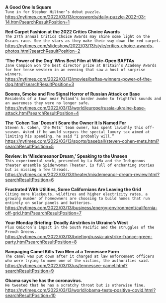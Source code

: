 **A Good One Is Square**\
`Tune in for Stephen Hiltner’s debut puzzle.`\
https://nytimes.com/2022/03/13/crosswords/daily-puzzle-2022-03-14.html?searchResultPosition=1

**Red Carpet Fashion at the 2022 Critics Choice Awards**\
`The 27th annual Critics Choice Awards may shine some light on the Oscars race. See the stars as they make their way down the red carpet.`\
https://nytimes.com/slideshow/2022/03/13/style/critics-choice-awards-photos.html?searchResultPosition=2

**‘The Power of the Dog’ Wins Best Film at Wide-Open BAFTAs**\
`Jane Campion won the best director prize at Britain’s Academy Awards for her tense western in an evening that saw a host of surprise winners.`\
https://nytimes.com/2022/03/13/movies/baftas-winners-power-of-the-dog.html?searchResultPosition=3

**Booms, Smoke and Fire Signal Horror of Russian Attack on Base**\
`Residents of a town near Poland’s border awoke to frightful sounds and an awareness they were no longer safe.`\
https://nytimes.com/2022/03/13/world/europe/russia-ukraine-base-attack.html?searchResultPosition=4

**The ‘Cohen Tax’ Doesn’t Scare the Owner It Is Named For**\
`Steven A. Cohen, the Mets’ team owner, has spent lavishly this off-season. Asked if he would surpass the special luxury tax aimed at limiting his spending, he said “I probably will.”`\
https://nytimes.com/2022/03/13/sports/baseball/steven-cohen-mets.html?searchResultPosition=5

**Review: In ‘Misdemeanor Dream,’ Speaking to the Unseen**\
`This experimental work, presented by La MaMa and the Indigenous theater ensemble Spiderwoman Theater, is full of enchanting stories but is missing a few threads.`\
https://nytimes.com/2022/03/13/theater/misdemeanor-dream-review.html?searchResultPosition=6

**Frustrated With Utilities, Some Californians Are Leaving the Grid**\
`Citing more blackouts, wildfires and higher electricity rates, a growing number of homeowners are choosing to build homes that run entirely on solar panels and batteries.`\
https://nytimes.com/2022/03/13/business/energy-environment/california-off-grid.html?searchResultPosition=7

**Your Monday Briefing: Deadly Airstrikes in Ukraine’s West**\
`Plus Omicron’s impact in the South Pacific and the struggles of the French Greens.`\
https://nytimes.com/2022/03/13/briefing/russia-airstrike-france-green-party.html?searchResultPosition=8

**Rampaging Camel Kills Two Men at a Tennessee Farm**\
`The camel was put down after it charged at law enforcement officers who were trying to move one of the victims, the authorities said.`\
https://nytimes.com/2022/03/13/us/tennessee-camel.html?searchResultPosition=9

**Obama says he has the coronavirus.**\
`He tweeted that he has a scratchy throat but is otherwise fine.`\
https://nytimes.com/2022/03/13/world/obama-tests-positive-covid.html?searchResultPosition=10

